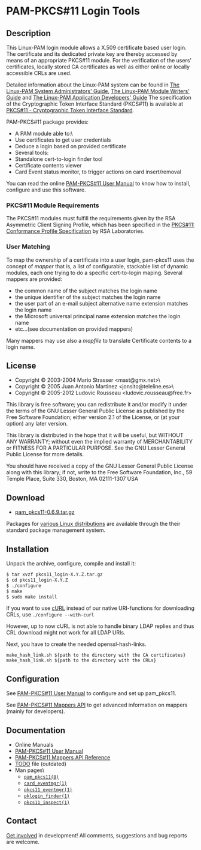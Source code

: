 PAM-PKCS\#11 Login Tools
========================

Description
-----------

This Linux-PAM login module allows a X.509 certificate based user login.
The certificate and its dedicated private key are thereby accessed by
means of an appropriate PKCS\#11 module. For the verification of the
users' certificates, locally stored CA certificates as well as either
online or locally accessible CRLs are used.

Detailed information about the Linux-PAM system can be found in [The
Linux-PAM System Administrators'
Guide](http://www.linux-pam.org/Linux-PAM-html/Linux-PAM_SAG.html),
[The Linux-PAM Module Writers'
Guide](http://www.linux-pam.org/Linux-PAM-html/Linux-PAM_MWG.html)
and [The Linux-PAM Application Developers'
Guide](http://www.linux-pam.org/Linux-PAM-html/Linux-PAM_ADG.html)
The specification of the Cryptographic Token Interface Standard
(PKCS\#11) is available at [PKCS\#11 - Cryptographic Token Interface
Standard](https://docs.oasis-open.org/pkcs11/pkcs11-base/v2.40/os/pkcs11-base-v2.40-os.html).

PAM-PKCS\#11 package provides:

* A PAM module able to:\
 * Use certificates to get user credentials
 * Deduce a login based on provided certificate
* Several tools:
 * Standalone cert-to-login finder tool
 * Certificate contents viewer
 * Card Event status monitor, to trigger actions on card insert/removal

You can read the online [PAM-PKCS\#11 User
Manual](http://opensc.github.io/pam_pkcs11/doc/pam_pkcs11.html) to know
how to install, configure and use this software.

### PKCS\#11 Module Requirements

The PKCS\#11 modules must fulfill the requirements given by the RSA
Asymmetric Client Signing Profile, which has been specified in the
 [PKCS\#11: Conformance Profile
Specification](http://www.rsa.com/rsalabs/node.asp?id=2133) by RSA
Laboratories.

### User Matching

To map the ownership of a certificate into a user login, pam-pkcs11 uses
the concept of <i>mapper</i> that is, a list of configurable, stackable
list of dynamic modules, each one trying to do a specific cert-to-login
maping. Several mappers are provided:

* the common name of the subject matches the login name
* the unique identifier of the subject matches the login name
* the user part of an e-mail subject alternative name extension matches the login name
* the Microsoft universal principal name extension matches the login name
* etc...(see documentation on provided mappers)

Many mappers may use also a *mapfile* to translate Certificate
contents to a login name.

License
-------

* Copyright © 2003-2004 Mario Strasser \<mast\@gmx.net\>\
* Copyright © 2005 Juan Antonio Martinez \<jonsito\@teleline.es\>\
* Copyright © 2005-2012 Ludovic Rousseau \<ludovic.rousseau\@free.fr\>

This library is free software; you can redistribute it and/or modify it
under the terms of the GNU Lesser General Public License as published by
the Free Software Foundation; either version 2.1 of the License, or (at
your option) any later version.

This library is distributed in the hope that it will be useful, but
WITHOUT ANY WARRANTY; without even the implied warranty of
MERCHANTABILITY or FITNESS FOR A PARTICULAR PURPOSE. See the GNU Lesser
General Public License for more details.

You should have received a copy of the GNU Lesser General Public License
along with this library; if not, write to the Free Software Foundation,
Inc., 59 Temple Place, Suite 330, Boston, MA 02111-1307 USA

Download
--------

* [pam\_pkcs11-0.6.9.tar.gz](http://sourceforge.net/projects/opensc/files/pam_pkcs11/)

Packages for [various Linux
distributions](https://repology.org/metapackage/pam-pkcs11) are
available through the their standard package management system.

Installation
------------

Unpack the archive, configure, compile and install it:

```sh
$ tar xvzf pkcs11_login-X.Y.Z.tar.gz
$ cd pkcs11_login-X.Y.Z
$ ./configure
$ make
$ sudo make install
```

If you want to use [cURL](http://curl.haxx.se/libcurl/) instead of
our native URI-functions for downloading CRLs, use `./configure --with-curl`

However, up to now cURL is not able to handle binary LDAP replies and
thus CRL download might not work for all LDAP URIs.

Next, you have to create the needed openssl-hash-links.

```
make_hash_link.sh ${path to the directory with the CA certificates}
make_hash_link.sh ${path to the directory with the CRLs}
```

Configuration
-------------

See [PAM-PKCS\#11 User
Manual](http://opensc.github.io/pam_pkcs11/doc/pam_pkcs11.html) to
configure and set up pam\_pkcs11.

See [PAM-PKCS\#11 Mappers
API](http://opensc.github.io/pam_pkcs11/doc/mappers_api.html) to get
advanced information on mappers (mainly for developers).

Documentation
-------------

* Online Manuals
* [PAM-PKCS\#11 User Manual](http://opensc.github.io/pam_pkcs11/doc/pam_pkcs11.html)
* [PAM-PKCS\#11 Mappers API Reference](http://opensc.github.io/pam_pkcs11/doc/mappers_api.html)
* [TODO](https://raw.github.com/OpenSC/pam_pkcs11/master/TODO) file (outdated)
* Man pages\
  * [`pam_pkcs11(8)`](https://linux.die.net/man/8/pam_pkcs11)
  * [`card_eventmgr(1)`](https://linux.die.net/man/1/card_eventmgr)
  * [`pkcs11_eventmgr(1)`](https://linux.die.net/man/1/pkcs11_eventmgr)
  * [`pklogin_finder(1)`](https://linux.die.net/man/1/pklogin_finder)
  * [`pkcs11_inspect(1)`](https://linux.die.net/man/1/pkcs11_inspect)

Contact
-------

[Get involved](https://github.com/OpenSC/pam_pkcs11/issues)
in development! All comments, suggestions and bug reports are welcome.
